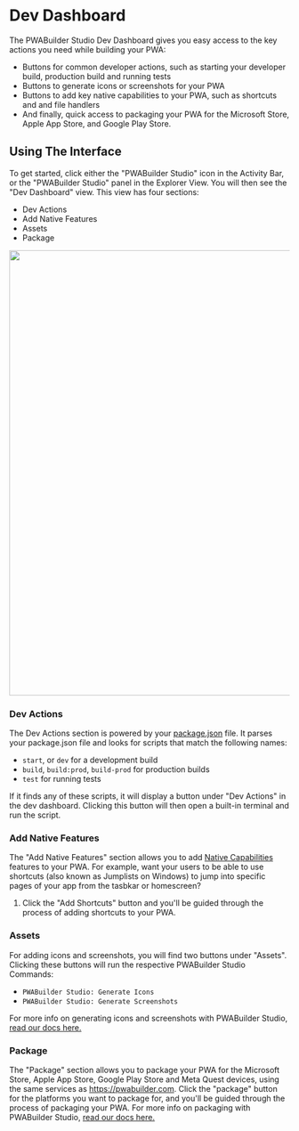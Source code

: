 # Dev Dashboard

The PWABuilder Studio Dev Dashboard gives you easy access to the key actions you need while building your PWA:

- Buttons for common developer actions, such as starting your developer build, production build and running tests
- Buttons to generate icons or screenshots for your PWA
- Buttons to add key native capabilities to your PWA, such as shortcuts and and file handlers
- And finally, quick access to packaging your PWA for the Microsoft Store, Apple App Store, and Google Play Store.

## Using The Interface

To get started, click either the "PWABuilder Studio" icon in the Activity Bar, or the "PWABuilder Studio" panel in the Explorer View. You will then see the "Dev Dashboard" view. This view has four sections:

- Dev Actions
- Add Native Features
- Assets
- Package

<div class="docs-image">
    <img src="/assets/studio/dev-dashboard/dev-dashboard.png" width=800/>
</div>

### Dev Actions
The Dev Actions section is powered by your [package.json](https://docs.npmjs.com/files/package.json) file. It parses your package.json file and looks for scripts that match the following names:

- `start`, or `dev` for a development build
- `build`, `build:prod`, `build-prod` for production builds
- `test` for running tests

If it finds any of these scripts, it will display a button under "Dev Actions" in the dev dashboard. Clicking this button will then open a built-in terminal and run the script.

### Add Native Features
The "Add Native Features" section allows you to add [Native Capabilities](https://learn.microsoft.com/en-us/microsoft-edge/progressive-web-apps-chromium/#native-like-experiences) features to your PWA. For example, want your users to be able to use shortcuts (also known as Jumplists on Windows) to jump into specific pages of your app from the tasbkar or homescreen? 

1. Click the "Add Shortcuts" button and you'll be guided through the process of adding shortcuts to your PWA.

### Assets
For adding icons and screenshots, you will find two buttons under "Assets". Clicking these buttons will run the respective PWABuilder Studio Commands:

- `PWABuilder Studio: Generate Icons`
- `PWABuilder Studio: Generate Screenshots`

For more info on generating icons and screenshots with PWABuilder Studio, [read our docs here.](/studio/assets)

### Package
The "Package" section allows you to package your PWA for the Microsoft Store, Apple App Store, Google Play Store and Meta Quest devices, using the same services as https://pwabuilder.com. Click the "package" button for the platforms you want to package for, and you'll be guided through the process of packaging your PWA. For more info on packaging with PWABuilder Studio, [read our docs here.](/studio/package)



